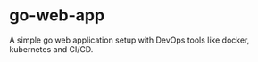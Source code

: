 # go-web-app
A simple go web application setup with DevOps tools like docker, kubernetes and CI/CD.
